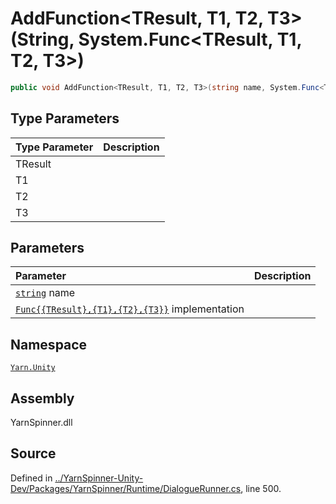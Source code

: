 # AddFunction&lt;TResult, T1, T2, T3&gt;\(String, System.Func&lt;TResult, T1, T2, T3&gt;\)

```csharp
public void AddFunction<TResult, T1, T2, T3>(string name, System.Func<TResult, T1, T2, T3> implementation)
```

## Type Parameters

| Type Parameter | Description |
| :--- | :--- |
| TResult |  |
| T1 |  |
| T2 |  |
| T3 |  |

## Parameters

| Parameter | Description |
| :--- | :--- |
| [`string`](https://docs.microsoft.com/dotnet/api/System.String) name |  |
| [`Func{{TResult},{T1},{T2},{T3}}`](https://docs.microsoft.com/dotnet/api/System.Func{{TResult},{T1},{T2},{T3}}) implementation |  |

## Namespace

[`Yarn.Unity`](../)

## Assembly

YarnSpinner.dll

## Source

Defined in [../YarnSpinner-Unity-Dev/Packages/YarnSpinner/Runtime/DialogueRunner.cs](https://github.com/YarnSpinnerTool/YarnSpinner-Unity//blob/develop/Runtime/DialogueRunner.cs#L500), line 500.

